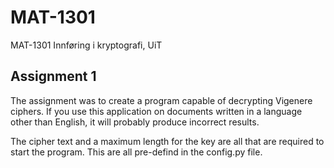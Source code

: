 # MAT-1301
MAT-1301 Innføring i kryptografi, UiT

## Assignment 1 
The assignment was to create a program capable of decrypting Vigenere ciphers.
If you use this application on documents written in a language other than English, it will probably produce incorrect results.

The cipher text and a maximum length for the key are all that are required to start the program. This are all pre-defind in the config.py file. 
